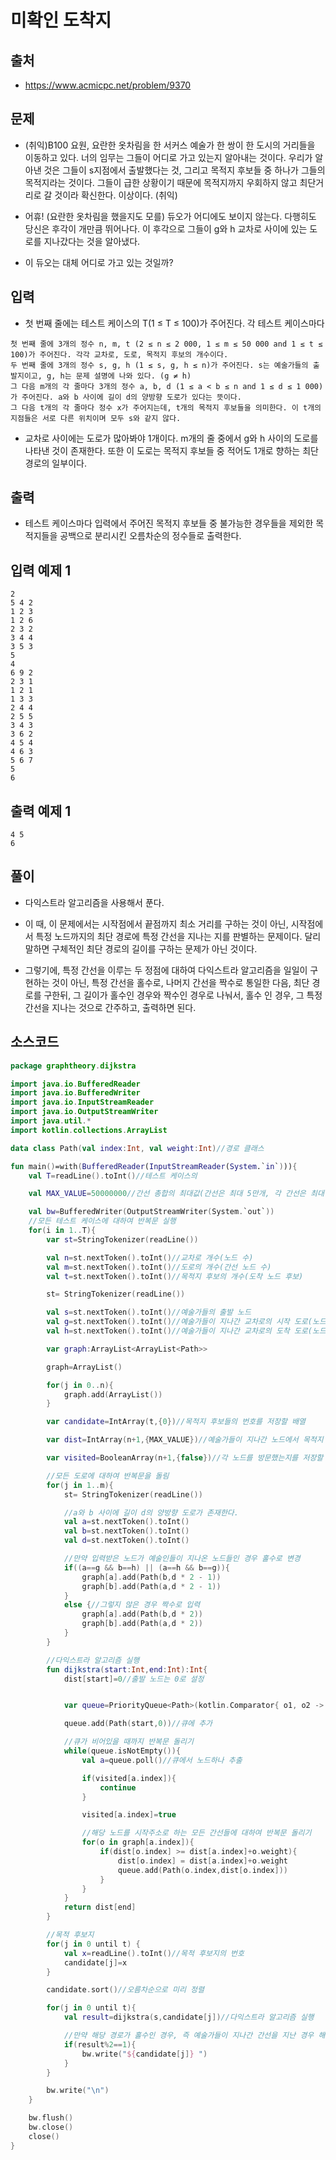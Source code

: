 # 미확인 도착지

## 출처

* https://www.acmicpc.net/problem/9370

## 문제

* (취익)B100 요원, 요란한 옷차림을 한 서커스 예술가 한 쌍이 한 도시의 거리들을 이동하고 있다. 너의 임무는 그들이 어디로 가고 있는지 알아내는 것이다. 우리가 알아낸 것은 그들이 s지점에서 출발했다는 것, 그리고 목적지 후보들 중 하나가 그들의 목적지라는 것이다. 그들이 급한 상황이기 때문에 목적지까지 우회하지 않고 최단거리로 갈 것이라 확신한다. 이상이다. (취익)

* 어휴! (요란한 옷차림을 했을지도 모를) 듀오가 어디에도 보이지 않는다. 다행히도 당신은 후각이 개만큼 뛰어나다. 이 후각으로 그들이 g와 h 교차로 사이에 있는 도로를 지나갔다는 것을 알아냈다.

* 이 듀오는 대체 어디로 가고 있는 것일까?

## 입력

* 첫 번째 줄에는 테스트 케이스의 T(1 ≤ T ≤ 100)가 주어진다. 각 테스트 케이스마다

```
첫 번째 줄에 3개의 정수 n, m, t (2 ≤ n ≤ 2 000, 1 ≤ m ≤ 50 000 and 1 ≤ t ≤ 100)가 주어진다. 각각 교차로, 도로, 목적지 후보의 개수이다.
두 번째 줄에 3개의 정수 s, g, h (1 ≤ s, g, h ≤ n)가 주어진다. s는 예술가들의 출발지이고, g, h는 문제 설명에 나와 있다. (g ≠ h)
그 다음 m개의 각 줄마다 3개의 정수 a, b, d (1 ≤ a < b ≤ n and 1 ≤ d ≤ 1 000)가 주어진다. a와 b 사이에 길이 d의 양방향 도로가 있다는 뜻이다.
그 다음 t개의 각 줄마다 정수 x가 주어지는데, t개의 목적지 후보들을 의미한다. 이 t개의 지점들은 서로 다른 위치이며 모두 s와 같지 않다.
```

* 교차로 사이에는 도로가 많아봐야 1개이다. m개의 줄 중에서 g와 h 사이의 도로를 나타낸 것이 존재한다. 또한 이 도로는 목적지 후보들 중 적어도 1개로 향하는 최단 경로의 일부이다.

## 출력

* 테스트 케이스마다 입력에서 주어진 목적지 후보들 중 불가능한 경우들을 제외한 목적지들을 공백으로 분리시킨 오름차순의 정수들로 출력한다.

## 입력 예제 1

```
2
5 4 2
1 2 3
1 2 6
2 3 2
3 4 4
3 5 3
5
4
6 9 2
2 3 1
1 2 1
1 3 3
2 4 4
2 5 5
3 4 3
3 6 2
4 5 4
4 6 3
5 6 7
5
6
```

## 출력 예제 1

```
4 5
6
```

## 풀이

* 다익스트라 알고리즘을 사용해서 푼다.

* 이 때, 이 문제에서는 시작점에서 끝점까지 최소 거리를 구하는 것이 아닌, 시작점에서 특정 노드까지의 최단 경로에 특정 간선을 지나는 지를 판별하는 문제이다. 달리 말하면 구체적인 최단 경로의 길이를 구하는 문제가 아닌 것이다.

* 그렇기에, 특정 간선을 이루는 두 정점에 대하여 다익스트라 알고리즘을 일일이 구현하는 것이 아닌, 특정 간선을 홀수로, 나머지 간선을 짝수로 통일한 다음, 최단 경로를 구한뒤, 그 길이가 홀수인 경우와 짝수인 경우로 나눠서, 홀수 인 경우, 그 특정 간선을 지나는 것으로 간주하고, 출력하면 된다.

## 소스코드

```kotlin
package graphtheory.dijkstra

import java.io.BufferedReader
import java.io.BufferedWriter
import java.io.InputStreamReader
import java.io.OutputStreamWriter
import java.util.*
import kotlin.collections.ArrayList

data class Path(val index:Int, val weight:Int)//경로 클래스

fun main()=with(BufferedReader(InputStreamReader(System.`in`))){
    val T=readLine().toInt()//테스트 케이스의

    val MAX_VALUE=50000000//간선 총합의 최대값(간선은 최대 5만개, 각 간선은 최대 1000의 가중치를 가지기 때문)

    val bw=BufferedWriter(OutputStreamWriter(System.`out`))
    //모든 테스트 케이스에 대하여 반복문 실행
    for(i in 1..T){
        var st=StringTokenizer(readLine())

        val n=st.nextToken().toInt()//교차로 개수(노드 수)
        val m=st.nextToken().toInt()//도로의 개수(간선 노드 수)
        val t=st.nextToken().toInt()//목적지 후보의 개수(도착 노드 후보)

        st= StringTokenizer(readLine())

        val s=st.nextToken().toInt()//예술가들의 출발 노드
        val g=st.nextToken().toInt()//예술가들이 지나간 교차로의 시작 도로(노드)
        val h=st.nextToken().toInt()//예술가들이 지나간 교차로의 도착 도로(노드)

        var graph:ArrayList<ArrayList<Path>>

        graph=ArrayList()

        for(j in 0..n){
            graph.add(ArrayList())
        }

        var candidate=IntArray(t,{0})//목적지 후보들의 번호를 저장할 배열

        var dist=IntArray(n+1,{MAX_VALUE})//예술가들이 지나간 노드에서 목적지 후보로 도달하는 것이 가능한 값

        var visited=BooleanArray(n+1,{false})//각 노드를 방문했는지를 저장할 배열

        //모든 도로에 대하여 반복문을 돌림
        for(j in 1..m){
            st= StringTokenizer(readLine())

            //a와 b 사이에 길이 d의 양방향 도로가 존재한다.
            val a=st.nextToken().toInt()
            val b=st.nextToken().toInt()
            val d=st.nextToken().toInt()

            //만약 입력받은 노드가 예술인들이 지나온 노드들인 경우 홀수로 변경
            if((a==g && b==h) || (a==h && b==g)){
                graph[a].add(Path(b,d * 2 - 1))
                graph[b].add(Path(a,d * 2 - 1))
            }
            else {//그렇지 않은 경우 짝수로 입력
                graph[a].add(Path(b,d * 2))
                graph[b].add(Path(a,d * 2))
            }
        }

        //다익스트라 알고리즘 실행
        fun dijkstra(start:Int,end:Int):Int{
            dist[start]=0//출발 노드는 0로 설정


            var queue=PriorityQueue<Path>(kotlin.Comparator{ o1, o2 ->  o1.weight-o2.weight})//시작 인덱스가 빠른 것부터 저장함.

            queue.add(Path(start,0))//큐에 추가

            //큐가 비어있을 때까지 반복문 돌리기
            while(queue.isNotEmpty()){
                val a=queue.poll()//큐에서 노드하나 추출

                if(visited[a.index]){
                    continue
                }

                visited[a.index]=true

                //해당 노드를 시작주소로 하는 모든 간선들에 대하여 반복문 돌리기
                for(o in graph[a.index]){
                    if(dist[o.index] >= dist[a.index]+o.weight){
                        dist[o.index] = dist[a.index]+o.weight
                        queue.add(Path(o.index,dist[o.index]))
                    }
                }
            }
            return dist[end]
        }

        //목적 후보지
        for(j in 0 until t) {
            val x=readLine().toInt()//목적 후보지의 번호
            candidate[j]=x
        }

        candidate.sort()//오름차순으로 미리 정렬

        for(j in 0 until t){
            val result=dijkstra(s,candidate[j])//다익스트라 알고리즘 실행

            //만약 해당 경로가 홀수인 경우, 즉 예술가들이 지나간 간선을 지난 경우 해당 목적지를 출력
            if(result%2==1){
                bw.write("${candidate[j]} ")
            }
        }

        bw.write("\n")
    }

    bw.flush()
    bw.close()
    close()
}
```

